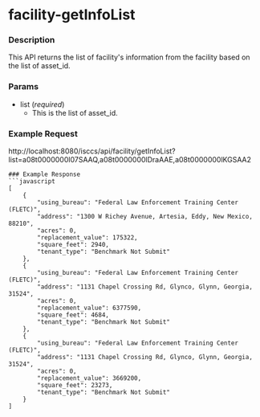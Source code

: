 # facility-getInfoList
### Description  
This API returns the list of facility's information from the facility based on the list of asset_id.
       
### Params
* list (*required*)
    * This is the list of asset_id.

### Example Request  
http://localhost:8080/isccs/api/facility/getInfoList?list=a08t0000000l07SAAQ,a08t0000000lDraAAE,a08t0000000lKGSAA2
```
### Example Response  
```javascript
[
    {
        "using_bureau": "Federal Law Enforcement Training Center (FLETC)",
        "address": "1300 W Richey Avenue, Artesia, Eddy, New Mexico, 88210",
        "acres": 0,
        "replacement_value": 175322,
        "square_feet": 2940,
        "tenant_type": "Benchmark Not Submit"
    },
    {
        "using_bureau": "Federal Law Enforcement Training Center (FLETC)",
        "address": "1131 Chapel Crossing Rd, Glynco, Glynn, Georgia, 31524",
        "acres": 0,
        "replacement_value": 6377590,
        "square_feet": 4684,
        "tenant_type": "Benchmark Not Submit"
    },
    {
        "using_bureau": "Federal Law Enforcement Training Center (FLETC)",
        "address": "1131 Chapel Crossing Rd, Glynco, Glynn, Georgia, 31524",
        "acres": 0,
        "replacement_value": 3669200,
        "square_feet": 23273,
        "tenant_type": "Benchmark Not Submit"
    }
]